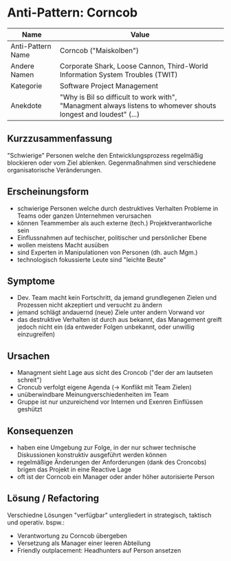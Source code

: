 Anti-Pattern: Corncob
===================

Name     | Value
-------- | ---
Anti-Pattern Name | Corncob ("Maiskolben")
Andere Namen      | Corporate Shark, Loose Cannon, Third-World Information System Troubles (TWIT)
Kategorie | Software Project Management
Anekdote    | "Why is Bil so difficult to work with", "Managment always listens to whomever shouts longest and loudest" (...)

Kurzzusammenfassung
-------------------
"Schwierige" Personen welche den Entwicklungsprozess regelmäßig blockieren oder vom Ziel ablenken. Gegenmaßnahmen sind verschiedene organisatorische Veränderungen.

Erscheinungsform
----------------
- schwierige Personen welche durch destruktives Verhalten Probleme in Teams oder ganzen Unternehmen verursachen
- können Teammember als auch externe (tech.) Projektverantworliche sein
- Einflussnahmen auf techischer, politischer und persönlicher Ebene
- wollen meistens Macht ausüben
- sind Experten in Manipulationen von Personen (dh. auch Mgm.)
- technologisch fokussierte Leute sind "leichte Beute"

Symptome
--------
- Dev. Team macht kein Fortschritt, da jemand grundlegenen Zielen und Prozessen nicht akzeptiert und versucht zu ändern
- jemand schlägt andauernd (neue) Ziele unter andern Vorwand vor
- das destruktive Verhalten ist durch aus bekannt, das Management greift jedoch nicht ein (da entweder Folgen unbekannt, oder unwillig einzugreifen)

Ursachen
--------
- Managment sieht Lage aus sicht des Croncob ("der der am lautseten schreit")
- Croncub verfolgt eigene Agenda (-> Konflikt mit Team Zielen)
- unüberwindbare Meinungverschiedenheiten im Team
- Gruppe ist nur unzureichend vor Internen und Exenren Einflüssen geshützt

Konsequenzen
------------
- haben eine Umgebung zur Folge, in der nur schwer technische Diskussionen konstruktiv ausgeführt werden können
- regelmäßige Änderungen der Anforderungen (dank des Croncobs) brigen das Projekt in eine Reactive Lage
- oft ist der Corncob ein Manager oder ander höher autorisierte Person

Lösung / Refactoring
--------------------
Verschiedne Lösungen "verfügbar" untergliedert in strategisch, taktisch und operativ.
bspw.:
- Verantwortung zu Corncob übergeben
- Versetzung als Manager einer leeren Abteilung
- Friendly outplacement: Headhunters auf Person ansetzen